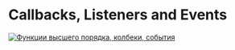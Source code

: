 # Callbacks, Listeners and Events

[![Функции высшего порядка, колбеки, события](https://img.youtube.com/vi/1vqATwbGHnc/0.jpg)](https://youtu.be/1vqATwbGHnc)
